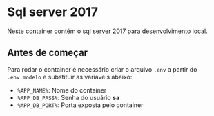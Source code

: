 # Sql server 2017

Neste container contém o sql server 2017 para desenvolvimento local.

## Antes de começar

Para rodar o container é necessário criar o arquivo `.env` a partir do `.env.modelo` e substituir as variáveis abaixo:

* `%APP_NAME%`: Nome do container
* `%APP_DB_PASS%`: Senha do usuário **sa**
* `%APP_DB_PORT%`: Porta exposta pelo container